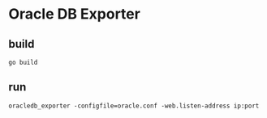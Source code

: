 # Oracle DB Exporter

build
-
```
go build
```

run
-
```
oracledb_exporter -configfile=oracle.conf -web.listen-address ip:port
```